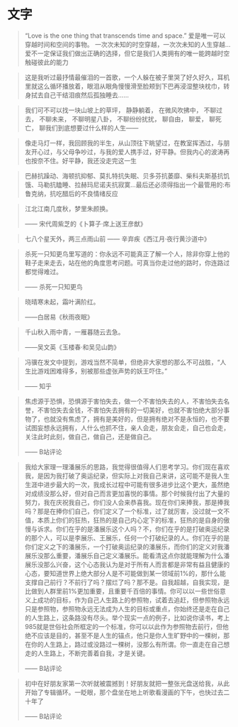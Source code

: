 # 文字



> “Love is the one thing that transcends time and space.” 爱是唯一可以穿越时间和空间的事物。 一次次未知的时空穿越，一次次未知的人生穿越… 爱不一定保证我们做出正确的选择，但它是我们人类拥有的唯一能跨越时空触碰彼此的能力

> 这是我听过最抒情最催泪的一首歌，一个人躲在被子里哭了好久好久，耳机里就这么循环播放着，眼泪从眼角慢慢滑至脸颊到下巴再浸湿整块枕巾，转身拭去自己干结泪痕然后孤独睡去……

> 我们可不可以找一块山坡上的草坪， 静静躺着， 在微风吹拂中， 不聊过去， 不聊未来， 不聊明星八卦， 不聊纷纷扰扰， 聊自由， 聊爱， 聊死亡， 聊我们到底想要过什么样的人生——

> 像走马灯一样，我回顾我的半生，从山顶往下眺望过，在教室挥洒过，与朋友开心过，与父母争吵过，与我的爱人携手过，好平静。但我内心的波涛再也按奈不住。好平静，我还没走完这一生

> 巴赫抗躁动、海顿抗抑郁、莫扎特抗失眠、贝多芬抗萎靡、柴科夫斯基抗饥饿、马勒抗瞌睡、拉赫玛尼诺夫抗寂寞...最后还必须得指出一个最管用的:布鲁克纳，抗吃醋后的不良情绪反应



> 江北江南几度秋，梦里朱颜换。
>
> —— 宋代周紫芝的《卜算子·席上送王彦猷》

> 七八个星天外，两三点雨山前
> —— 辛弃疾《西江月·夜行黄沙道中》

>  杀死一只知更鸟里写道的：你永远不可能真正了解一个人，除非你穿上他的鞋子走来走去，站在他的角度思考问题。可真当你走过他的路时，你连路过都觉得难过。
>
> —— 杀死一只知更鸟





> 晓晴寒未起，霜叶满阶红。
>
> ——白居易《秋雨夜眠》




> 千山秋入雨中青，一雁暮随云去急。
>
> ——吴文英《玉楼春·和吴见山韵》



> 冯骥在发文中提到，游戏当然不简单，但绝非大家想的那么不可战胜，“人生比游戏困难得多，别被那些虚张声势的妖王吓住。”
>
> —— 知乎

> 焦虑源于恐惧，恐惧源于害怕失去，做一个不害怕失去的人，不害怕失去名誉，不害怕失去金钱，不害怕失去拥有的一切美好，也就不害怕绝大部分事物了，也就没有焦虑了，拥有是美好的，但是拥有绝对不是永恒的，也不要试图妄想永远拥有，人什么也抓不住，亲人会走，朋友会走，自己也会走，关注此时此刻，做自己，做自己，还是做自己。
>
> —— B站评论


> 我给大家理一理潘展乐的思路，我觉得很值得人们思考学习。你们现在喜欢我，是因为我打破了奥运纪录，但实际上对我自己来讲，这可能不是我人生生涯中进步最大的一次，我成长过程中可能有很多进步比这个更大，虽然绝对成绩没那么好，但对自己而言更加喜悦的事情。那个时候我付出了大量的努力，我在庆祝我自己，你们没人会来恭喜我。现在你们来捧我，那是捧我吗？那是在捧你们自己，你们定义了一个标准，过了就厉害，没过就一文不值，本质上你们的狂热，狂热的是自己内心定下的标准，狂热的是自身的傲慢与诉求。你们在乎的是潘展乐这个人吗？不，你们在乎的是打破奥运纪录的那个人，可以是李展乐、王展乐，任何一个打破纪录的人。你们在乎的是你们定义之下的潘展乐，一个打破奥运纪录的潘展乐，而你们的定义对我潘展乐没那么重要，潘展乐自己定义潘展乐。能看清这点你就能理解为什么潘展乐没那么兴奋，这个心态我认为是对于所有人而言都是非常有益且健康的心态，要知道世界上绝大部分人是不可能做到某一领域前1%的，那什么能支撑自己前行？不前行了吗？摆烂了吗？那不是。自我超越，自我实现，是比做到人群里前1%更加重要，且重要千百倍的事情。你可以以一些世俗意义上成功的目标，作为自己人生路上的参照物，试着去追赶，但参照物永远只是参照物，参照物永远无法成为人生的目标或重点，你始终还是走在自己的人生路上，这条路没有尽头。举个现实一点的例子，比如说你读书，考上985就是世俗社会所框定的一个标准，你可以以此作为参照物去前行，但他绝不应该是目的，甚至不是人生的锚点，他只是你人生旷野中的一棵树，那在你的人生路上，路过或没路过一棵树，没那么有所谓。你一直走在自己想走的人生路上，不断完善着自我，才是关键。
>
> —— B站评论

> 初中在好朋友家第一次听就被震撼到！好朋友就把一整张光盘送给我，从此开始了专辑循环。一眨眼，那个盘坐在地上听歌看漫画的下午，也快过去二十年了
>  
> —— B站评论



